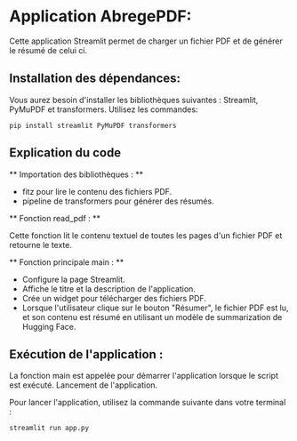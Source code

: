 # Application AbregePDF:  
  
Cette application Streamlit permet de charger un fichier PDF et de générer le résumé de celui ci.    

## Installation des dépendances:  
Vous aurez besoin d'installer les bibliothèques suivantes : Streamlit, PyMuPDF et transformers. 
Utilisez les commandes:

```
pip install streamlit PyMuPDF transformers
```
## Explication du code

** Importation des bibliothèques : **  
  
* fitz pour lire le contenu des fichiers PDF.  
* pipeline de transformers pour générer des résumés.

** Fonction read_pdf : **  
  
Cette fonction lit le contenu textuel de toutes les pages d'un fichier PDF et retourne le texte.  

** Fonction principale main : **  

* Configure la page Streamlit.
* Affiche le titre et la description de l'application.
* Crée un widget pour télécharger des fichiers PDF.
* Lorsque l'utilisateur clique sur le bouton "Résumer", le fichier PDF est lu, et son contenu est résumé en utilisant un modèle de summarization de Hugging Face.

## Exécution de l'application :  

La fonction main est appelée pour démarrer l'application lorsque le script est exécuté.
Lancement de l'application.

Pour lancer l'application, utilisez la commande suivante dans votre terminal :

```
streamlit run app.py

```
